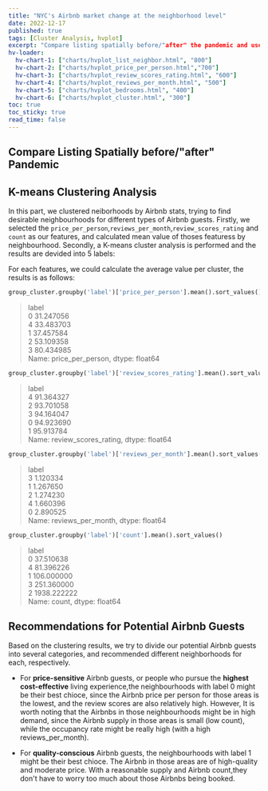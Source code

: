 ```yaml
---
title: "NYC's Airbnb market change at the neighborhood level"
date: 2022-12-17
published: true
tags: [Cluster Analysis, hvplot]
excerpt: "Compare listing spatially before/"after" the pandemic and use K-means clustering to recommend places to stay for guests.."
hv-loader:
  hv-chart-1: ["charts/hvplot_list_neighbor.html", "800"]
  hv-chart-2: ["charts/hvplot_price_per_person.html","700"]
  hv-chart-3: ["charts/hvplot_review_scores_rating.html", "600"]
  hv-chart-4: ["charts/hvplot_reviews_per_month.html", "500"]
  hv-chart-5: ["charts/hvplot_bedrooms.html", "400"]
  hv-chart-6: ["charts/hvplot_cluster.html", "300"]
toc: true
toc_sticky: true
read_time: false
---
```


## Compare Listing Spatially before/"after" Pandemic

<div id="hv-chart-1"></div> 

<div id="hv-chart-2"></div>  

<div id="hv-chart-3"></div>  

<div id="hv-chart-4"></div>  

<div id="hv-chart-5"></div>  

## K-means Clustering Analysis
In this part, we clustered neiborhoods by Airbnb stats, trying to find desirable neighbourhoods for different types of Airbnb guests. Firstly, we selected the `price_per_person`,`reviews_per_month`,`review_scores_rating` and `count` as our features, and calculated mean value of thoses featuress by neighbourhood. Secondly, a K-means cluster analysis is performed and the results are devided into 5 labels:

<div id="hv-chart-6"></div>  

For each features, we could calculate the average value per cluster, the results is as follows:
```python
group_cluster.groupby('label')['price_per_person'].mean().sort_values()
```
> label  
> 0    31.247056  
> 4    33.483703  
> 1    37.457584  
> 2    53.109358  
> 3    80.434985  
> Name: price_per_person, dtype: float64  

```python
group_cluster.groupby('label')['review_scores_rating'].mean().sort_values()
```
> label  
> 4    91.364327  
> 2    93.701058  
> 3    94.164047  
> 0    94.923690  
> 1    95.913784  
> Name: review_scores_rating, dtype: float64

```python
group_cluster.groupby('label')['reviews_per_month'].mean().sort_values()
```
> label  
> 3    1.120334  
> 1    1.267650  
> 2    1.274230  
> 4    1.660396  
> 0    2.890525  
> Name: reviews_per_month, dtype: float64  

```python
group_cluster.groupby('label')['count'].mean().sort_values()
```
> label  
> 0      37.510638  
> 4      81.396226  
> 1     106.000000  
> 3     251.360000  
> 2    1938.222222  
> Name: count, dtype: float64  

## Recommendations for Potential Airbnb Guests 

Based on the clustering results, we try to divide our potential Airbnb guests into several categories, and recommended different neighborhoods for each, respectively.

- For **price-sensitive** Airbnb guests, or people who pursue the **highest cost-effective** living experience,the neighbourhoods with label 0 might be their best chioce, since the Airbnb price per person for those areas is the lowest, and the review scores are also relatively high. However, It is worth noting that the Airbnbs in those neighbourhoods might be in high demand, since the Airbnb supply in those areas is small (low count), while the occupancy rate might be really high (with a high reviews_per_month).  
  
- For **quality-conscious** Airbnb guests, the neighbourhoods with label 1 might be their best chioce. The Airbnb in those areas are of high-quality and moderate price. With a reasonable supply and Airbnb count,they don't have to worry too much about those Airbnbs being booked.  
